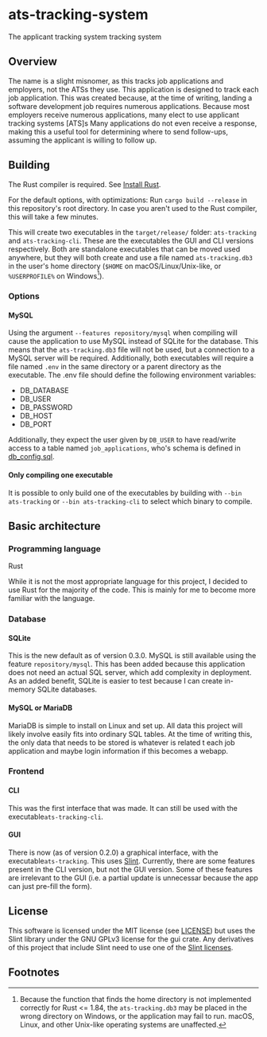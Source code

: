 # ats-tracking-system

The applicant tracking system tracking system

## Overview

The name is a slight misnomer, as this tracks job applications and employers, not the ATSs they use.
This application is designed to track each job application.
This was created because, at the time of writing, landing a software development job requires numerous applications.
Because most employers receive numerous applications, many elect to use applicant tracking systems \[ATS\]s
Many applications do not even receive a response, making this a useful tool for determining where to send follow-ups, assuming the applicant is willing to follow up.

## Building

The Rust compiler is required. See [Install Rust](https://www.rust-lang.org/tools/install).

For the default options, with optimizations: Run `cargo build --release` in this repository's root directory. In case you aren't used to the Rust compiler, this will take a few minutes.

This will create two executables in the `target/release/` folder: `ats-tracking` and `ats-tracking-cli`.
These are the executables the GUI and CLI versions respectively.
Both are standalone executables that can be moved used anywhere, but they will both create and use a file named `ats-tracking.db3` in the user's home directory (`$HOME` on macOS/Linux/Unix-like, or `%USERPROFILE%` on Windows[^1]).

### Options

#### MySQL

Using the argument `--features repository/mysql` when compiling will cause the application to use MySQL instead of SQLite for the database.
This means that the `ats-tracking.db3` file will not be used, but a connection to a MySQL server will be required. Additionally, both executables will require a file named `.env` in the same directory or a parent directory as the executable. The .env file should define the following environment variables:

- DB_DATABASE
- DB_USER
- DB_PASSWORD
- DB_HOST
- DB_PORT

Additionally, they expect the user given by `DB_USER` to have read/write access to a table named `job_applications`, who's schema is defined in [db_config.sql](setup_scripts/db_config.sql).

#### Only compiling one executable

It is possible to only build one of the executables by building with `--bin ats-tracking` or `--bin ats-tracking-cli` to select which binary to compile.

## Basic architecture

### Programming language

Rust

While it is not the most appropriate language for this project, I decided to use Rust for the majority of the code.
This is mainly for me to become more familiar with the language.

### Database

#### SQLite

This is the new default as of version 0.3.0.
MySQL is still available using the feature `repository/mysql`.
This has been added because this application does not need an actual SQL server, which add complexity in deployment.
 As an added benefit, SQLite is easier to test because I can create in-memory SQLite databases.

#### MySQL or MariaDB

MariaDB is simple to install on Linux and set up.
All data this project will likely involve easily fits into ordinary SQL tables.
At the time of writing this, the only data that needs to be stored is whatever is related t each job application and maybe login information if this becomes a webapp.

### Frontend

#### CLI

This was the first interface that was made. It can still be used with the executable`ats-tracking-cli`.

#### GUI

There is now (as of version 0.2.0) a graphical interface, with the executable`ats-tracking`.
This uses [Slint](https://slint.dev/).
Currently, there are some features present in the CLI version, but not the GUI version.
Some of these features are irrelevant to the GUI (i.e. a partial update is unnecessar because the app can just pre-fill the form).

## License

This software is licensed under the MIT license (see [LICENSE](LICENSE)) but uses the Slint library under the GNU GPLv3 license for the gui crate.
Any derivatives of this project that include Slint need to use one of the [Slint licenses](https://github.com/slint-ui/slint/blob/master/LICENSE.md).

## Footnotes

[^1]: Because the function that finds the home directory is not implemented correctly for Rust <= 1.84, the `ats-tracking.db3` may be placed in the wrong directory on Windows, or the application may fail to run. macOS, Linux, and other Unix-like operating systems are unaffected.
